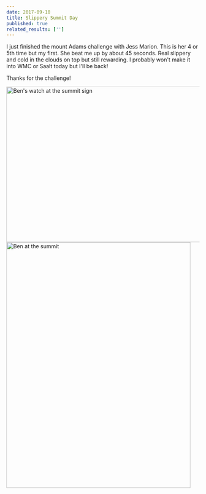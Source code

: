 ```yaml
---
date: 2017-09-10
title: Slippery Summit Day
published: true
related_results: ['']
---
```


<p>I just finished the mount Adams challenge with Jess Marion.  This is her 4 or 5th time but my first.  She beat me up by about 45 seconds.  Real slippery and cold in the clouds on top but still rewarding.  I probably won't make it into WMC or Saalt today but I'll be back!</p>
<p>Thanks for the challenge!</p>
<img src="/images/uploads/leoni-watch-summit.jpg" alt="Ben's watch at the summit sign" width="540" height="405" class="img-fluid">
<img src="/images/uploads/leoni-summit-sign.jpg" alt="Ben at the summit" width="480" height="640" class="img-fluid">

